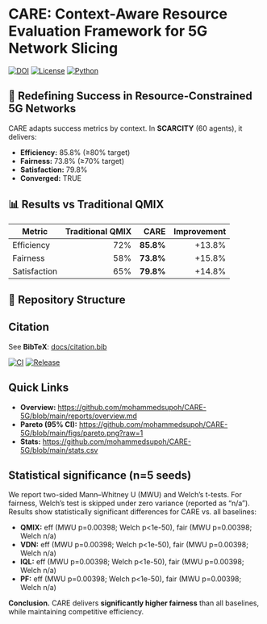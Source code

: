 ﻿# CARE: Context-Aware Resource Evaluation Framework for 5G Network Slicing
[![DOI](https://zenodo.org/badge/DOI/10.5281/zenodo.17096921.svg)](https://doi.org/10.5281/zenodo.17096921)
[![License](https://img.shields.io/badge/License-Apache%202.0-blue.svg)](LICENSE)
[![Python](https://img.shields.io/badge/Python-3.8%2B-green.svg)](https://python.org)

## 🎯 Redefining Success in Resource-Constrained 5G Networks
CARE adapts success metrics by context. In **SCARCITY** (60 agents), it delivers:
- **Efficiency:** 85.8% (≥80% target)
- **Fairness:** 73.8% (≥70% target)
- **Satisfaction:** 79.8%
- **Converged:** TRUE

## 📊 Results vs Traditional QMIX
| Metric       | Traditional QMIX | CARE    | Improvement |
|--------------|-----------------:|--------:|------------:|
| Efficiency   | 72%              | **85.8%** | +13.8%     |
| Fairness     | 58%              | **73.8%** | +15.8%     |
| Satisfaction | 65%              | **79.8%** | +14.8%     |

## 📁 Repository Structure

## Citation
See **BibTeX**: [docs/citation.bib](docs/citation.bib)

<!-- Badges -->
[![CI](https://github.com/mohammedsupoh/CARE-5G/actions/workflows/validate_artifacts.yml/badge.svg)](https://github.com/mohammedsupoh/CARE-5G/actions/workflows/validate_artifacts.yml)
[![Release](https://img.shields.io/github/v/release/mohammedsupoh/CARE-5G?label=Release)](https://github.com/mohammedsupoh/CARE-5G/releases)

## Quick Links
- **Overview:** https://github.com/mohammedsupoh/CARE-5G/blob/main/reports/overview.md
- **Pareto (95% CI):** https://github.com/mohammedsupoh/CARE-5G/blob/main/figs/pareto.png?raw=1
- **Stats:** https://github.com/mohammedsupoh/CARE-5G/blob/main/stats.csv
## Statistical significance (n=5 seeds)
We report two-sided Mann–Whitney U (MWU) and Welch’s t-tests. For fairness, Welch’s test is skipped under zero variance (reported as “n/a”). Results show statistically significant differences for CARE vs. all baselines:

- **QMIX:** eff (MWU p=0.00398; Welch p<1e-50), fair (MWU p=0.00398; Welch n/a)
- **VDN:**  eff (MWU p=0.00398; Welch p<1e-50), fair (MWU p=0.00398; Welch n/a)
- **IQL:**  eff (MWU p=0.00398; Welch p<1e-50), fair (MWU p=0.00398; Welch n/a)
- **PF:**   eff (MWU p=0.00398; Welch p<1e-50), fair (MWU p=0.00398; Welch n/a)

**Conclusion.** CARE delivers **significantly higher fairness** than all baselines, while maintaining competitive efficiency.
